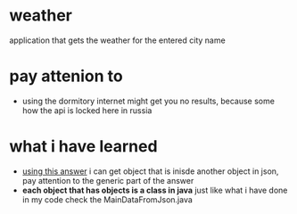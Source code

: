 # weather
application that gets the weather for the entered city name

# pay attenion to
- using the dormitory internet might get you no results, because some how the api is locked here in russia
# what i have learned
- [using this answer](https://stackoverflow.com/questions/23070298/get-nested-json-object-with-gson-using-retrofit) i can get object that is inisde another object in json, pay attention to the generic part of the answer
- **each object that has objects is a class in java** just like what i have done in my code check the MainDataFromJson.java 
